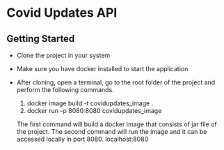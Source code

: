 # Covid Updates API


## Getting Started ##
- Clone the project in your system
- Make sure you have docker installed to start the application
- After cloning, open a terminal, go to the root folder of the project and perform the
  following commands.

    1. docker image build -t covidupdates_image .
    2. docker run -p 8080:8080 covidupdates_image

  The first command will build a docker image that consists of jar file of the project. The
  second command will run the image and it can be accessed locally in port 8080. localhost:8080